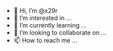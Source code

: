 - 👋 Hi, I’m @x29r
- 👀 I’m interested in ...
- 🌱 I’m currently learning ...
- 💞️ I’m looking to collaborate on ...
- 📫 How to reach me ...

<!---
x29r/x29r is a ✨ special ✨ repository because its `README.md` (this file) appears on your GitHub profile.
You can click the Preview link to take a look at your changes.
--->
